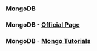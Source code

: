 ### MongoDB

### MongoDB - [Official Page](https://www.mongodb.com/)

### MongoDB - [Mongo Tutorials](https://www.youtube.com/watch?v=9OPP_1eAENg&list=PL4cUxeGkcC9jpvoYriLI0bY8DOgWZfi6u&index=1)